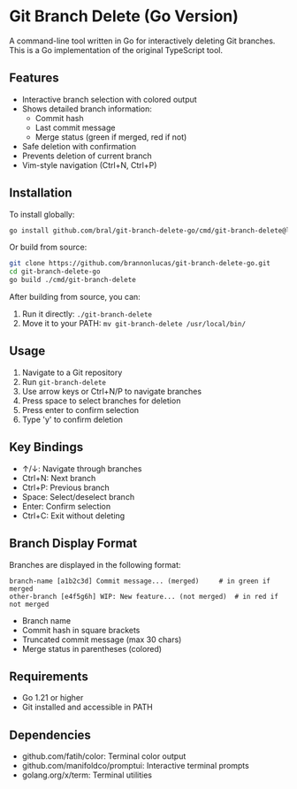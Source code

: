 # Git Branch Delete (Go Version)

A command-line tool written in Go for interactively deleting Git branches. This is a Go implementation of the original TypeScript tool.

## Features

- Interactive branch selection with colored output
- Shows detailed branch information:
  - Commit hash
  - Last commit message
  - Merge status (green if merged, red if not)
- Safe deletion with confirmation
- Prevents deletion of current branch
- Vim-style navigation (Ctrl+N, Ctrl+P)

## Installation

To install globally:

```bash
go install github.com/bral/git-branch-delete-go/cmd/git-branch-delete@latest
```

Or build from source:

```bash
git clone https://github.com/brannonlucas/git-branch-delete-go.git
cd git-branch-delete-go
go build ./cmd/git-branch-delete
```

After building from source, you can:

1. Run it directly: `./git-branch-delete`
2. Move it to your PATH: `mv git-branch-delete /usr/local/bin/`

## Usage

1. Navigate to a Git repository
2. Run `git-branch-delete`
3. Use arrow keys or Ctrl+N/P to navigate branches
4. Press space to select branches for deletion
5. Press enter to confirm selection
6. Type 'y' to confirm deletion

## Key Bindings

- ↑/↓: Navigate through branches
- Ctrl+N: Next branch
- Ctrl+P: Previous branch
- Space: Select/deselect branch
- Enter: Confirm selection
- Ctrl+C: Exit without deleting

## Branch Display Format

Branches are displayed in the following format:

```
branch-name [a1b2c3d] Commit message... (merged)     # in green if merged
other-branch [e4f5g6h] WIP: New feature... (not merged)  # in red if not merged
```

- Branch name
- Commit hash in square brackets
- Truncated commit message (max 30 chars)
- Merge status in parentheses (colored)

## Requirements

- Go 1.21 or higher
- Git installed and accessible in PATH

## Dependencies

- github.com/fatih/color: Terminal color output
- github.com/manifoldco/promptui: Interactive terminal prompts
- golang.org/x/term: Terminal utilities

